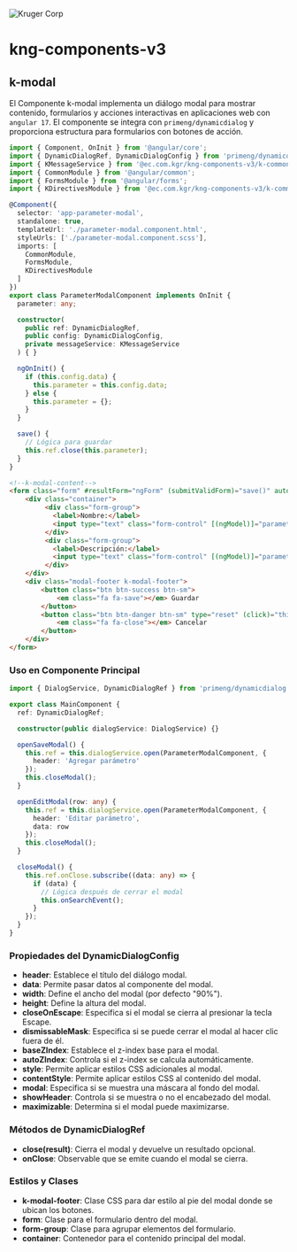 ![Kruger Corp](https://img.shields.io/badge/Kruger_Corp_®-Copyright_2022-blue)


# kng-components-v3

## k-modal

El Componente k-modal implementa un diálogo modal para mostrar contenido, formularios y acciones interactivas en aplicaciones web con `angular 17`. El componente se integra con `primeng/dynamicdialog` y proporciona estructura para formularios con botones de acción.

```typescript
import { Component, OnInit } from '@angular/core';
import { DynamicDialogRef, DynamicDialogConfig } from 'primeng/dynamicdialog';
import { KMessageService } from '@ec.com.kgr/kng-components-v3/k-common/k-message';
import { CommonModule } from '@angular/common';
import { FormsModule } from '@angular/forms';
import { KDirectivesModule } from '@ec.com.kgr/kng-components-v3/k-common/k-directives';

@Component({
  selector: 'app-parameter-modal',
  standalone: true,
  templateUrl: './parameter-modal.component.html',
  styleUrls: ['./parameter-modal.component.scss'],
  imports: [
    CommonModule,
    FormsModule,
    KDirectivesModule
  ]
})
export class ParameterModalComponent implements OnInit {
  parameter: any;

  constructor(
    public ref: DynamicDialogRef,
    public config: DynamicDialogConfig,
    private messageService: KMessageService
  ) { }

  ngOnInit() {
    if (this.config.data) {
      this.parameter = this.config.data;
    } else {
      this.parameter = {};
    }
  }

  save() {
    // Lógica para guardar
    this.ref.close(this.parameter);
  }
}
```

```html
<!--k-modal-content-->
<form class="form" #resultForm="ngForm" (submitValidForm)="save()" autocomplete="off">
    <div class="container">
         <div class="form-group">
           <label>Nombre:</label>
           <input type="text" class="form-control" [(ngModel)]="parameter.name" name="name" required>
         </div>
         <div class="form-group">
           <label>Descripción:</label>
           <input type="text" class="form-control" [(ngModel)]="parameter.description" name="description" required>
         </div>
    </div>
    <div class="modal-footer k-modal-footer">
        <button class="btn btn-success btn-sm">
            <em class="fa fa-save"></em> Guardar
        </button>
        <button class="btn btn-danger btn-sm" type="reset" (click)="this.ref.close()">
            <em class="fa fa-close"></em> Cancelar
        </button>
    </div>
</form>
```

### Uso en Componente Principal

```typescript
import { DialogService, DynamicDialogRef } from 'primeng/dynamicdialog';

export class MainComponent {
  ref: DynamicDialogRef;

  constructor(public dialogService: DialogService) {}

  openSaveModal() {
    this.ref = this.dialogService.open(ParameterModalComponent, {
      header: 'Agregar parámetro'
    });
    this.closeModal();
  }

  openEditModal(row: any) {
    this.ref = this.dialogService.open(ParameterModalComponent, {
      header: 'Editar parámetro',
      data: row
    });
    this.closeModal();
  }

  closeModal() {
    this.ref.onClose.subscribe((data: any) => {
      if (data) {
        // Lógica después de cerrar el modal
        this.onSearchEvent();
      }
    });
  }
}
```

### Propiedades del DynamicDialogConfig

* **header**: Establece el título del diálogo modal.
* **data**: Permite pasar datos al componente del modal.
* **width**: Define el ancho del modal (por defecto "90%").
* **height**: Define la altura del modal.
* **closeOnEscape**: Especifica si el modal se cierra al presionar la tecla Escape.
* **dismissableMask**: Especifica si se puede cerrar el modal al hacer clic fuera de él.
* **baseZIndex**: Establece el z-index base para el modal.
* **autoZIndex**: Controla si el z-index se calcula automáticamente.
* **style**: Permite aplicar estilos CSS adicionales al modal.
* **contentStyle**: Permite aplicar estilos CSS al contenido del modal.
* **modal**: Especifica si se muestra una máscara al fondo del modal.
* **showHeader**: Controla si se muestra o no el encabezado del modal.
* **maximizable**: Determina si el modal puede maximizarse.

### Métodos de DynamicDialogRef

* **close(result)**: Cierra el modal y devuelve un resultado opcional.
* **onClose**: Observable que se emite cuando el modal se cierra.

### Estilos y Clases

* **k-modal-footer**: Clase CSS para dar estilo al pie del modal donde se ubican los botones.
* **form**: Clase para el formulario dentro del modal.
* **form-group**: Clase para agrupar elementos del formulario.
* **container**: Contenedor para el contenido principal del modal. 